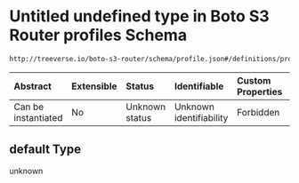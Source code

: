 # Untitled undefined type in Boto S3 Router profiles Schema

```txt
http://treeverse.io/boto-s3-router/schema/profile.json#/definitions/profile/default
```



| Abstract            | Extensible | Status         | Identifiable            | Custom Properties | Additional Properties | Access Restrictions | Defined In                                                                         |
| :------------------ | :--------- | :------------- | :---------------------- | :---------------- | :-------------------- | :------------------ | :--------------------------------------------------------------------------------- |
| Can be instantiated | No         | Unknown status | Unknown identifiability | Forbidden         | Allowed               | none                | [profiles.schema.json*](../schema/out/profiles.schema.json "open original schema") |

## default Type

unknown
